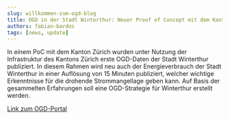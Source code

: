 ```yaml
---
slug: willkommen-zum-ogd-blog
title: OGD in der Stadt Winterthur: Neuer Proof of Concept mit dem Kanton Zürich
authors: fabian-bardos
tags: [news, update]
---
```


In einem PoC mit dem Kanton Zürich wurden unter Nutzung der Infrastruktur des Kantons Zürich erste OGD-Daten der Stadt Winterthur publiziert.
In diesem Rahmen wird neu auch der Energieverbrauch der Stadt Winterthur in einer Auflösung von 15 Minuten publiziert, welcher wichtige Erkenntnisse für die drohende Strommangellage geben kann. Auf Basis der gesammelten Erfahrungen soll eine OGD-Strategie für Winterthur erstellt werden.

[Link zum OGD-Portal](https://www.web.statistik.zh.ch/ogd/datenkatalog/standalone/?org=Stadt%20Winterthur)